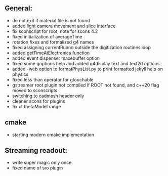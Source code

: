 ## General:

- do not exit if material file is not found
- added light camera movement and slice interface
- fix sconscript for root, note for scons 4.2
- fixed initialization of averageTime
- rotation fixes and formalized g4 names
- fixed assigning currentRunno outside the digitization routines loop
- added getTimeAtElectronics function
- added event dispenser maxebuffer option
- fixed some goptions help and added g4display text and text2d options
- added -web option to formatPhysList.py to print formatted jekyll help on physics
- fixed less than operator for gtouchable
- gstreamer root plugin not compiled if ROOT not found, and c++20 flag moved to sconscripts
- switching to cadmesh header only 
- cleaner scons for plugins
- fix ct thetaModel range


## cmake

- starting modern cmake implementation


## Streaming readout:

- write super magic only once
- fixed name of sro plugin